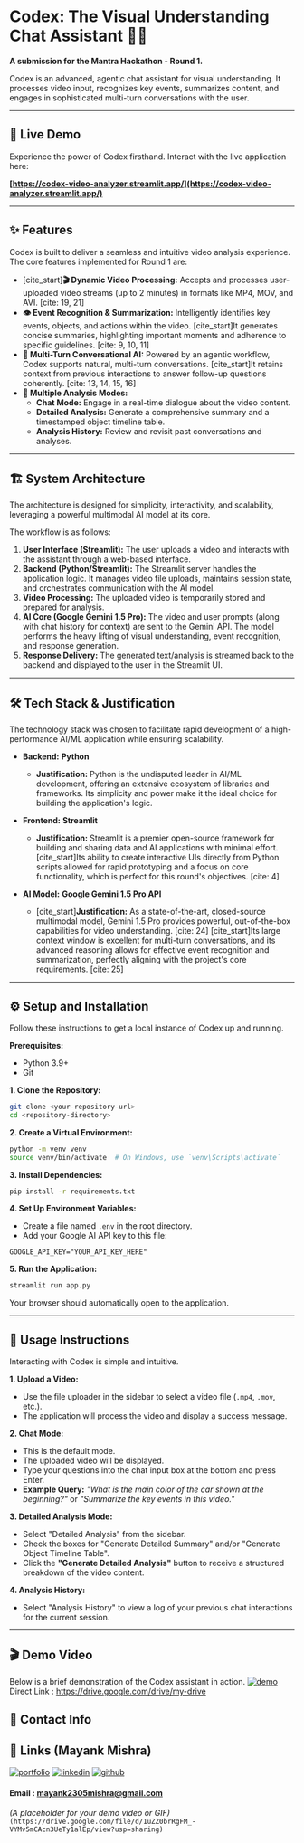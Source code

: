 # Codex: The Visual Understanding Chat Assistant 🎥🤖

[](https://www.python.org/)
[](https://streamlit.io)
[](https://ai.google.dev/)
[](https://opensource.org/licenses/MIT)

**A submission for the Mantra Hackathon - Round 1.**

Codex is an advanced, agentic chat assistant for visual understanding. It processes video input, recognizes key events, summarizes content, and engages in sophisticated multi-turn conversations with the user.

-----

## 🚀 Live Demo

Experience the power of Codex firsthand. Interact with the live application here:

**[https://codex-video-analyzer.streamlit.app/](https://codex-video-analyzer.streamlit.app/)**

-----

## ✨ Features

Codex is built to deliver a seamless and intuitive video analysis experience. The core features implemented for Round 1 are:

  * [cite\_start]**🎬 Dynamic Video Processing:** Accepts and processes user-uploaded video streams (up to 2 minutes) in formats like MP4, MOV, and AVI. [cite: 19, 21]
  * **👁️ Event Recognition & Summarization:** Intelligently identifies key events, objects, and actions within the video. [cite\_start]It generates concise summaries, highlighting important moments and adherence to specific guidelines. [cite: 9, 10, 11]
  * **💬 Multi-Turn Conversational AI:** Powered by an agentic workflow, Codex supports natural, multi-turn conversations. [cite\_start]It retains context from previous interactions to answer follow-up questions coherently. [cite: 13, 14, 15, 16]
  * **🔬 Multiple Analysis Modes:**
      * **Chat Mode:** Engage in a real-time dialogue about the video content.
      * **Detailed Analysis:** Generate a comprehensive summary and a timestamped object timeline table.
      * **Analysis History:** Review and revisit past conversations and analyses.

-----

## 🏗️ System Architecture

The architecture is designed for simplicity, interactivity, and scalability, leveraging a powerful multimodal AI model at its core.

The workflow is as follows:

1.  **User Interface (Streamlit):** The user uploads a video and interacts with the assistant through a web-based interface.
2.  **Backend (Python/Streamlit):** The Streamlit server handles the application logic. It manages video file uploads, maintains session state, and orchestrates communication with the AI model.
3.  **Video Processing:** The uploaded video is temporarily stored and prepared for analysis.
4.  **AI Core (Google Gemini 1.5 Pro):** The video and user prompts (along with chat history for context) are sent to the Gemini API. The model performs the heavy lifting of visual understanding, event recognition, and response generation.
5.  **Response Delivery:** The generated text/analysis is streamed back to the backend and displayed to the user in the Streamlit UI.

-----

## 🛠️ Tech Stack & Justification

The technology stack was chosen to facilitate rapid development of a high-performance AI/ML application while ensuring scalability.

  * **Backend:** **Python**

      * **Justification:** Python is the undisputed leader in AI/ML development, offering an extensive ecosystem of libraries and frameworks. Its simplicity and power make it the ideal choice for building the application's logic.

  * **Frontend:** **Streamlit**

      * **Justification:** Streamlit is a premier open-source framework for building and sharing data and AI applications with minimal effort. [cite\_start]Its ability to create interactive UIs directly from Python scripts allowed for rapid prototyping and a focus on core functionality, which is perfect for this round's objectives. [cite: 4]

  * **AI Model:** **Google Gemini 1.5 Pro API**

      * [cite\_start]**Justification:** As a state-of-the-art, closed-source multimodal model, Gemini 1.5 Pro provides powerful, out-of-the-box capabilities for video understanding. [cite: 24] [cite\_start]Its large context window is excellent for multi-turn conversations, and its advanced reasoning allows for effective event recognition and summarization, perfectly aligning with the project's core requirements. [cite: 25]

-----

## ⚙️ Setup and Installation

Follow these instructions to get a local instance of Codex up and running.

**Prerequisites:**

  * Python 3.9+
  * Git

**1. Clone the Repository:**

```bash
git clone <your-repository-url>
cd <repository-directory>
```

**2. Create a Virtual Environment:**

```bash
python -m venv venv
source venv/bin/activate  # On Windows, use `venv\Scripts\activate`
```

**3. Install Dependencies:**

```bash
pip install -r requirements.txt
```

**4. Set Up Environment Variables:**

  * Create a file named `.env` in the root directory.
  * Add your Google AI API key to this file:

<!-- end list -->

```
GOOGLE_API_KEY="YOUR_API_KEY_HERE"
```

**5. Run the Application:**

```bash
streamlit run app.py
```

Your browser should automatically open to the application.

-----

## 📖 Usage Instructions

Interacting with Codex is simple and intuitive.

**1. Upload a Video:**

  * Use the file uploader in the sidebar to select a video file (`.mp4`, `.mov`, etc.).
  * The application will process the video and display a success message.

**2. Chat Mode:**

  * This is the default mode.
  * The uploaded video will be displayed.
  * Type your questions into the chat input box at the bottom and press Enter.
  * **Example Query:** *"What is the main color of the car shown at the beginning?"* or *"Summarize the key events in this video."*

**3. Detailed Analysis Mode:**

  * Select "Detailed Analysis" from the sidebar.
  * Check the boxes for "Generate Detailed Summary" and/or "Generate Object Timeline Table".
  * Click the **"Generate Detailed Analysis"** button to receive a structured breakdown of the video content.

**4. Analysis History:**

  * Select "Analysis History" to view a log of your previous chat interactions for the current session.

-----

## 🎬 Demo Video

Below is a brief demonstration of the Codex assistant in action.
[![demo](https://img.shields.io/badge/DEMO_VIDEO-000?style=for-the-badge&logo=ko-fi&logoColor=white)](https://drive.google.com/drive/my-drive)
Direct Link : https://drive.google.com/drive/my-drive



## 📩 Contact Info

## 🔗 Links (Mayank Mishra)
[![portfolio](https://img.shields.io/badge/my_portfolio-000?style=for-the-badge&logo=ko-fi&logoColor=white)](https://mayankmishra.vercel.app/)
[![linkedin](https://img.shields.io/badge/linkedin-0A66C2?style=for-the-badge&logo=linkedin&logoColor=white)](https://www.linkedin.com/in/mayank-mishra-5884472b8/)
[![github](https://img.shields.io/badge/Github-1DA1F2?style=for-the-badge&logo=github&logoColor=white)](https://github.com/Mayank2305Mishra)
#### Email : mayank2305mishra@gmail.com








*(A placeholder for your demo video or GIF)*
`(https://drive.google.com/file/d/1uZZ0brRgFM_-VYMv5mCAcn3UeTy1alEp/view?usp=sharing)`
